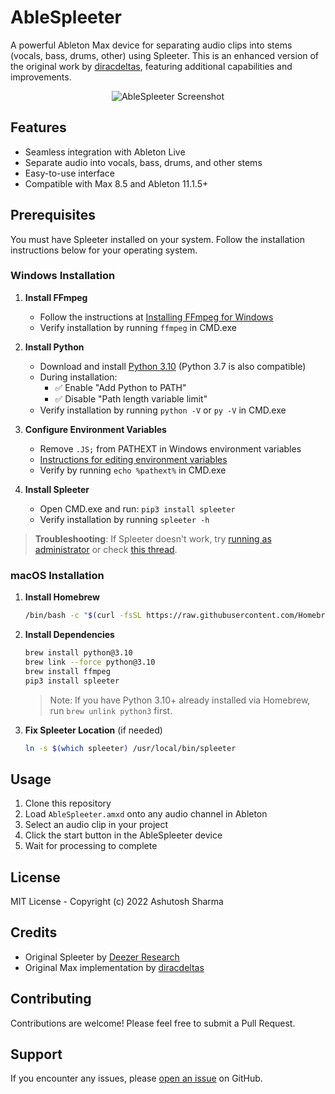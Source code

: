 # AbleSpleeter

A powerful Ableton Max device for separating audio clips into stems (vocals, bass, drums, other) using Spleeter. This is an enhanced version of the original work by [diracdeltas](https://github.com/diracdeltas/spleeter4max), featuring additional capabilities and improvements.

<div align="center">
  <img src="./images/screenshot.png" alt="AbleSpleeter Screenshot">
</div>

## Features

- Seamless integration with Ableton Live
- Separate audio into vocals, bass, drums, and other stems
- Easy-to-use interface
- Compatible with Max 8.5 and Ableton 11.1.5+

## Prerequisites

You must have Spleeter installed on your system. Follow the installation instructions below for your operating system.

### Windows Installation

1. **Install FFmpeg**
   - Follow the instructions at [Installing FFmpeg for Windows](https://github.com/adaptlearning/adapt_authoring/wiki/Installing-FFmpeg#installing-ffmpeg-in-windows)
   - Verify installation by running `ffmpeg` in CMD.exe

2. **Install Python**
   - Download and install [Python 3.10](https://www.python.org/downloads/release/python-3100/) (Python 3.7 is also compatible)
   - During installation:
     - ✅ Enable "Add Python to PATH"
     - ✅ Disable "Path length variable limit"
   - Verify installation by running `python -V` or `py -V` in CMD.exe

3. **Configure Environment Variables**
   - Remove `.JS;` from PATHEXT in Windows environment variables
   - [Instructions for editing environment variables](https://support.shotgunsoftware.com/hc/en-us/articles/114094235653-Setting-global-environment-variables-on-Windows)
   - Verify by running `echo %pathext%` in CMD.exe

4. **Install Spleeter**
   - Open CMD.exe and run: `pip3 install spleeter`
   - Verify installation by running `spleeter -h`

> **Troubleshooting**: If Spleeter doesn't work, try [running as administrator](https://github.com/diracdeltas/spleeter4max/issues/7) or check [this thread](https://github.com/diracdeltas/spleeter4max/issues/8).

### macOS Installation

1. **Install Homebrew**
   ```bash
   /bin/bash -c "$(curl -fsSL https://raw.githubusercontent.com/Homebrew/install/HEAD/install.sh)"
   ```

2. **Install Dependencies**
   ```bash
   brew install python@3.10
   brew link --force python@3.10
   brew install ffmpeg
   pip3 install spleeter
   ```

   > Note: If you have Python 3.10+ already installed via Homebrew, run `brew unlink python3` first.

3. **Fix Spleeter Location** (if needed)
   ```bash
   ln -s $(which spleeter) /usr/local/bin/spleeter
   ```

## Usage

1. Clone this repository
2. Load `AbleSpleeter.amxd` onto any audio channel in Ableton
3. Select an audio clip in your project
4. Click the start button in the AbleSpleeter device
5. Wait for processing to complete

## License

MIT License - Copyright (c) 2022 Ashutosh Sharma

## Credits

- Original Spleeter by [Deezer Research](https://github.com/deezer/spleeter)
- Original Max implementation by [diracdeltas](https://github.com/diracdeltas/spleeter4max)

## Contributing

Contributions are welcome! Please feel free to submit a Pull Request.

## Support

If you encounter any issues, please [open an issue](https://github.com/yourusername/AbleSpleeter/issues) on GitHub.
